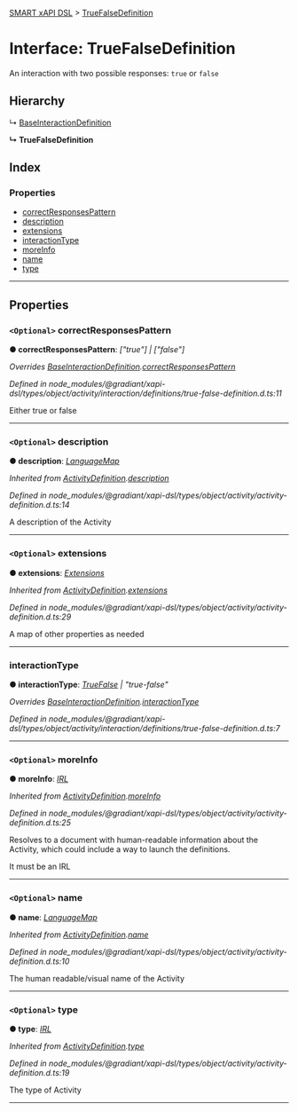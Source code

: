 [SMART xAPI DSL](../README.md) > [TrueFalseDefinition](../interfaces/truefalsedefinition.md)

# Interface: TrueFalseDefinition

An interaction with two possible responses: `true` or `false`

## Hierarchy

↳  [BaseInteractionDefinition](baseinteractiondefinition.md)

**↳ TrueFalseDefinition**

## Index

### Properties

* [correctResponsesPattern](truefalsedefinition.md#correctresponsespattern)
* [description](truefalsedefinition.md#description)
* [extensions](truefalsedefinition.md#extensions)
* [interactionType](truefalsedefinition.md#interactiontype)
* [moreInfo](truefalsedefinition.md#moreinfo)
* [name](truefalsedefinition.md#name)
* [type](truefalsedefinition.md#type)

---

## Properties

<a id="correctresponsespattern"></a>

### `<Optional>` correctResponsesPattern

**● correctResponsesPattern**: *["true"] \| ["false"]*

*Overrides [BaseInteractionDefinition](baseinteractiondefinition.md).[correctResponsesPattern](baseinteractiondefinition.md#correctresponsespattern)*

*Defined in node_modules/@gradiant/xapi-dsl/types/object/activity/interaction/definitions/true-false-definition.d.ts:11*

Either true or false

___
<a id="description"></a>

### `<Optional>` description

**● description**: *[LanguageMap](languagemap.md)*

*Inherited from [ActivityDefinition](activitydefinition.md).[description](activitydefinition.md#description)*

*Defined in node_modules/@gradiant/xapi-dsl/types/object/activity/activity-definition.d.ts:14*

A description of the Activity

___
<a id="extensions"></a>

### `<Optional>` extensions

**● extensions**: *[Extensions](extensions.md)*

*Inherited from [ActivityDefinition](activitydefinition.md).[extensions](activitydefinition.md#extensions)*

*Defined in node_modules/@gradiant/xapi-dsl/types/object/activity/activity-definition.d.ts:29*

A map of other properties as needed

___
<a id="interactiontype"></a>

###  interactionType

**● interactionType**: *[TrueFalse](../enums/interactiontype.md#truefalse) \| "true-false"*

*Overrides [BaseInteractionDefinition](baseinteractiondefinition.md).[interactionType](baseinteractiondefinition.md#interactiontype)*

*Defined in node_modules/@gradiant/xapi-dsl/types/object/activity/interaction/definitions/true-false-definition.d.ts:7*

___
<a id="moreinfo"></a>

### `<Optional>` moreInfo

**● moreInfo**: *[IRL](../#irl)*

*Inherited from [ActivityDefinition](activitydefinition.md).[moreInfo](activitydefinition.md#moreinfo)*

*Defined in node_modules/@gradiant/xapi-dsl/types/object/activity/activity-definition.d.ts:25*

Resolves to a document with human-readable information about the Activity, which could include a way to launch the definitions.

It must be an IRL

___
<a id="name"></a>

### `<Optional>` name

**● name**: *[LanguageMap](languagemap.md)*

*Inherited from [ActivityDefinition](activitydefinition.md).[name](activitydefinition.md#name)*

*Defined in node_modules/@gradiant/xapi-dsl/types/object/activity/activity-definition.d.ts:10*

The human readable/visual name of the Activity

___
<a id="type"></a>

### `<Optional>` type

**● type**: *[IRL](../#irl)*

*Inherited from [ActivityDefinition](activitydefinition.md).[type](activitydefinition.md#type)*

*Defined in node_modules/@gradiant/xapi-dsl/types/object/activity/activity-definition.d.ts:19*

The type of Activity

___

